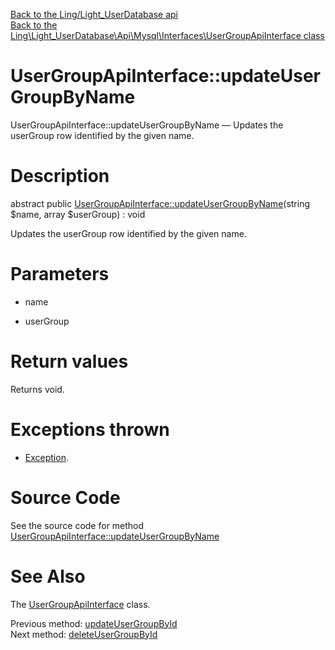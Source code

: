[Back to the Ling/Light_UserDatabase api](https://github.com/lingtalfi/Light_UserDatabase/blob/master/doc/api/Ling/Light_UserDatabase.md)<br>
[Back to the Ling\Light_UserDatabase\Api\Mysql\Interfaces\UserGroupApiInterface class](https://github.com/lingtalfi/Light_UserDatabase/blob/master/doc/api/Ling/Light_UserDatabase/Api/Mysql/Interfaces/UserGroupApiInterface.md)


UserGroupApiInterface::updateUserGroupByName
================



UserGroupApiInterface::updateUserGroupByName — Updates the userGroup row identified by the given name.




Description
================


abstract public [UserGroupApiInterface::updateUserGroupByName](https://github.com/lingtalfi/Light_UserDatabase/blob/master/doc/api/Ling/Light_UserDatabase/Api/Mysql/Interfaces/UserGroupApiInterface/updateUserGroupByName.md)(string $name, array $userGroup) : void




Updates the userGroup row identified by the given name.




Parameters
================


- name

    

- userGroup

    


Return values
================

Returns void.


Exceptions thrown
================

- [Exception](http://php.net/manual/en/class.exception.php).&nbsp;







Source Code
===========
See the source code for method [UserGroupApiInterface::updateUserGroupByName](https://github.com/lingtalfi/Light_UserDatabase/blob/master/Api/Mysql/Interfaces/UserGroupApiInterface.php#L115-L115)


See Also
================

The [UserGroupApiInterface](https://github.com/lingtalfi/Light_UserDatabase/blob/master/doc/api/Ling/Light_UserDatabase/Api/Mysql/Interfaces/UserGroupApiInterface.md) class.

Previous method: [updateUserGroupById](https://github.com/lingtalfi/Light_UserDatabase/blob/master/doc/api/Ling/Light_UserDatabase/Api/Mysql/Interfaces/UserGroupApiInterface/updateUserGroupById.md)<br>Next method: [deleteUserGroupById](https://github.com/lingtalfi/Light_UserDatabase/blob/master/doc/api/Ling/Light_UserDatabase/Api/Mysql/Interfaces/UserGroupApiInterface/deleteUserGroupById.md)<br>

